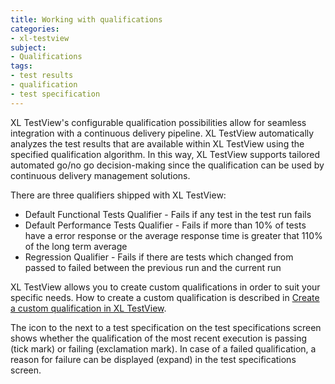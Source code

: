 ```yaml
---
title: Working with qualifications
categories:
- xl-testview
subject:
- Qualifications
tags:
- test results
- qualification
- test specification
---
```


XL TestView's configurable qualification possibilities allow for seamless integration with a continuous delivery pipeline. XL TestView automatically analyzes the test results that are available within XL TestView using the specified qualification algorithm. In this way, XL TestView supports tailored automated go/no go decision-making since the qualification can be used by continuous delivery management solutions.

There are three qualifiers shipped with XL TestView:

* Default Functional Tests Qualifier - Fails if any test in the test run fails
* Default Performance Tests Qualifier - Fails if more than 10% of tests have a error response or the average response time is greater that 110% of the long term average
* Regression Qualifier - Fails if there are tests which changed from passed to failed between the previous run and the current run

XL TestView allows you to create custom qualifications in order to suit your specific needs. How to create a custom qualification is described in [Create a custom qualification in XL TestView](/xl-testview/how-to/create-a-custom-qualification.html).

The icon to the next to a test specification on the test specifications screen shows whether the qualification of the most recent execution is passing (tick mark) or failing (exclamation mark). In case of a failed qualification, a reason for failure can be displayed (expand) in the test specifications screen.
